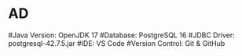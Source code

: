 # AD
#Java Version: OpenJDK 17
#Database: PostgreSQL 16
#JDBC Driver: postgresql-42.7.5.jar
#IDE: VS Code
#Version Control: Git & GitHub
